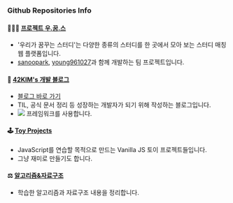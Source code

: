 ### Github Repositories Info
#### 👨‍👧‍👦 [프로젝트 우.꿈.스](https://github.com/LM-channel-team-project/wooggooms)
+ '우리가 꿈꾸는 스터디'는 다양한 종류의 스터디를 한 곳에서 모아 보는 스터디 매칭 웹 플랫폼입니다.  
+ [sanoopark](https://github.com/sanoopark), [young961027](https://github.com/young961027)과 함께 개발하는 팀 프로젝트입니다.
  
  
#### 📝 [42KIM's 개발 블로그](https://github.com/42KIM/42KIM.github.io)
+ [블로그 바로 가기](https://42kim.github.io/)
+ TIL, 공식 문서 정리 등 성장하는 개발자가 되기 위해 작성하는 블로그입니다.
+ <img src="https://img.shields.io/badge/gatsby-663399?style=?style=plastic&logo=gatsby&logoColor=white"> 프레임워크를 사용합니다.


#### 🕹 [Toy Projects](https://github.com/42KIM/toy-projects)
+ JavaScript를 연습할 목적으로 만드는 Vanilla JS 토이 프로젝트들입니다.
+ 그냥 재미로 만들기도 합니다.


#### ⚖ [알고리즘&자료구조](https://github.com/42KIM/algorithm-study)
+ 학습한 알고리즘과 자료구조 내용을 정리합니다.


<!--
**42KIM/42KIM** is a ✨ _special_ ✨ repository because its `README.md` (this file) appears on your GitHub profile.

Here are some ideas to get you started:

- 🔭 I’m currently working on ...
- 🌱 I’m currently learning ...
- 👯 I’m looking to collaborate on ...
- 🤔 I’m looking for help with ...
- 💬 Ask me about ...
- 📫 How to reach me: ...
- 😄 Pronouns: ...
- ⚡ Fun fact: ...
-->
